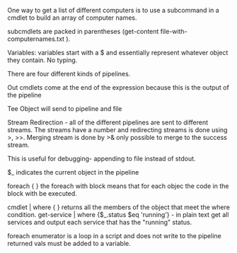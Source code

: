 One way to get a list of different computers is to use a subcommand in a cmdlet to build an array of computer names.

subcmdlets are packed in parentheses \(get-content file-with-computernames.txt \).

Variables: variables start with a $ and essentially represent whatever object they contain. No typing.

There are four different kinds of pipelines.

Out cmdlets come at the end of the expression because this is the output of the pipeline

Tee Object will send to pipeline and file

Stream Redirection - all of the different pipelines are sent to different streams. The streams have a number and redirecting streams is done using &gt;, &gt;&gt;. Merging stream is done by &gt;& only possible to merge to the success stream.

This is useful for debugging- appending to file instead of stdout.

$\_ indicates the current object in the pipeline

foreach {  } the foreach with block means that for each objec the code in the block with be executed.

cmdlet \| where {  } returns all the members of the object that meet the where condition. get-service \| where {$\_.status $eq 'running'} - in plain text get all services and output each service that has the "running" status.

foreach enumerator is a loop in a script and does not write to the pipeline returned vals must be added to a variable.

